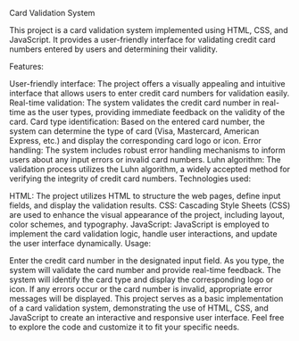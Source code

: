 Card Validation System

This project is a card validation system implemented using HTML, CSS, and JavaScript. It provides a user-friendly interface for validating credit card numbers entered by users and determining their validity.

Features:

User-friendly interface: The project offers a visually appealing and intuitive interface that allows users to enter credit card numbers for validation easily.
Real-time validation: The system validates the credit card number in real-time as the user types, providing immediate feedback on the validity of the card.
Card type identification: Based on the entered card number, the system can determine the type of card (Visa, Mastercard, American Express, etc.) and display the corresponding card logo or icon.
Error handling: The system includes robust error handling mechanisms to inform users about any input errors or invalid card numbers.
Luhn algorithm: The validation process utilizes the Luhn algorithm, a widely accepted method for verifying the integrity of credit card numbers.
Technologies used:

HTML: The project utilizes HTML to structure the web pages, define input fields, and display the validation results.
CSS: Cascading Style Sheets (CSS) are used to enhance the visual appearance of the project, including layout, color schemes, and typography.
JavaScript: JavaScript is employed to implement the card validation logic, handle user interactions, and update the user interface dynamically.
Usage:

Enter the credit card number in the designated input field.
As you type, the system will validate the card number and provide real-time feedback.
The system will identify the card type and display the corresponding logo or icon.
If any errors occur or the card number is invalid, appropriate error messages will be displayed.
This project serves as a basic implementation of a card validation system, demonstrating the use of HTML, CSS, and JavaScript to create an interactive and responsive user interface. Feel free to explore the code and customize it to fit your specific needs.
